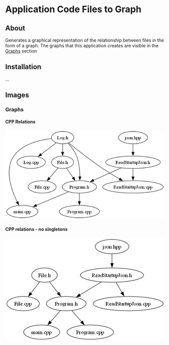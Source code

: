 # Application Code Files to Graph

## About
Generates a graphical representation of the relationship between files in the form of a graph.
The graphs that this application creates are visible in the [Graphs](#Graphs) section


## Installation
...

## Images

### Graphs
#### CPP Relations
![graph - CPP relations](https://github.com/Cezary-Androsiuk/application-code-files-to-graph/blob/master/graphs/ApplicationCodeFilesToGraph_0.png)

#### CPP relations - no singletons
![graph - CPP relations - no singletons](https://github.com/Cezary-Androsiuk/application-code-files-to-graph/blob/master/graphs/ApplicationCodeFilesToGraph_1.png)
